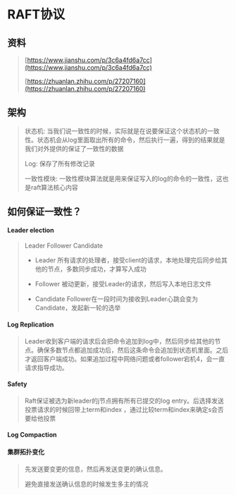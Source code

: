 # RAFT协议

## 资料

> [https://www.jianshu.com/p/3c6a4fd6a7cc](https://www.jianshu.com/p/3c6a4fd6a7cc)
>
> [https://zhuanlan.zhihu.com/p/27207160](https://zhuanlan.zhihu.com/p/27207160)

## 架构

> 状态机: 当我们说一致性的时候，实际就是在说要保证这个状态机的一致性。状态机会从log里面取出所有的命令，然后执行一遍，得到的结果就是我们对外提供的保证了一致性的数据
>
>
>
> Log: 保存了所有修改记录
>
>
>
> 一致性模块: 一致性模块算法就是用来保证写入的log的命令的一致性，这也是raft算法核心内容

## 如何保证一致性？

#### **Leader election**

> Leader Follower Candidate
>
> * Leader 所有请求的处理者，接受client的请求，本地处理完后同步给其他的节点，多数同步成功，才算写入成功
>
> * Follower 被动更新，接受Leader的请求，然后写入本地日志文件
>
> * Candidate Follower在一段时间为接收到Leader心跳会变为Candidate，发起新一轮的选举

#### **Log Replication**

> Leader收到客户端的请求后会把命令追加到log中，然后同步给其他的节点。确保多数节点都追加成功后，然后这条命令会追加到状态机里面。之后才返回客户端成功。如果追加过程中网络问题或者follower宕机4，会一直请求指导成功。

#### **Safety**

> Raft保证被选为新leader的j节点拥有所有已提交的log entry。后选择发送投票请求的时候回带上term和index ，通过比较term和index来确定s会否要给他投票

#### **Log Compaction**

#### **集群拓扑变化**

> 先发送要变更的信息，然后再发送变更的确认信息。
>
> 避免直接发送确认信息的时候发生多主的情况

### 



